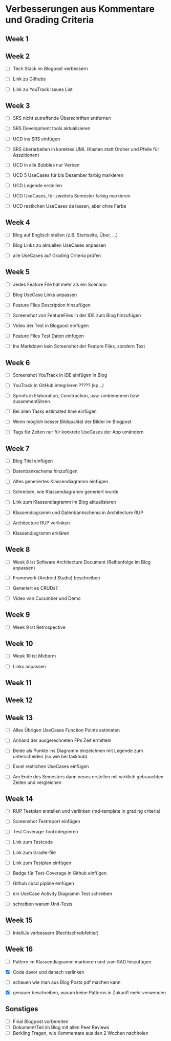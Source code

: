 # Verbesserungen aus Kommentare und Grading Criteria

## Week 1



## Week 2

- [ ] Tech Stack im Blogpost verbessern
- [ ] Link zu Githubs
- [ ] Link zu YouTrack Issues List



## Week 3

- [ ] SRS nicht zutreffende Überschriften entfernen
- [ ] SRS Development tools aktualisieren
- [ ] UCD ins SRS einfügen
- [ ] SRS überarbeiten in korektes UML (Kasten statt Ordner und Pfeile für Asszitionen)
- [ ] UCD in alle Bubbles nur Verben
- [ ] UCD 5 UseCases für bis Dezember farbig markieren
- [ ] UCD Legende erstellen
- [ ] UCD UseCases, für zweitets Semester farbig markieren
- [ ] UCD restlichen UseCases da lassen, aber ohne Farbe



## Week 4

- [ ] Blog auf Englisch stellen (z.B. Startseite, Über, ...)
- [ ] Blog Links zu aktuellen UseCases anpassen
- [ ] alle UseCases auf Grading Criteria prüfen



## Week 5

- [ ] Jedes Feature File hat mehr als ein Scenario
- [ ] Blog UseCase Links anpassen
- [ ] Feature Files Description hinzufügen
- [ ] Screenshot von FeatureFiles in der IDE zum Blog hinzufügen
- [ ] Video der Test in Blogpost einfügen
- [ ] Feature Files Test Daten einfügen
- [ ] Ins Markdown kein Screenshot der Feature Files, sondern Text


## Week 6

- [ ] Screenshot YouTrack in IDE einfügen in Blog
- [ ] YouTrack in GitHub integrieren ????? (kp...)
- [ ] Sprints in Elaboration, Construction, usw. umbenennen bzw zusammenführen
- [ ] Bei allen Tasks estimated time einfügen
- [ ] Wenn möglich besser Bildqualität der Bilder im Blogpost
- [ ] Tags für Zeiten nur für konkrete UseCases der App umändern


## Week 7

- [ ] Blog Titel einfügen
- [ ] Datenbankschema hinzufügen
- [ ] Altes generiertes Klassendiagramm einfügen
- [ ] Schreiben, wie Klassendiagramm generiert wurde
- [ ] Link zum Klassendiagramm im Blog aktualisieren
- [ ] Klassendiagramm und Datenbankschema in Architecture RUP
- [ ] Architecture RUP verlinken
- [ ] Klassendiagramm erklären


## Week 8

- [ ] Week 8 ist Software Architecture Document (Reihenfolge im Blog anpassen)
- [ ] Framework (Android Studio) beschreiben
- [ ] Generiert es CRUDs?
- [ ] Video von Cucumber und Demo


## Week 9

- [ ] Week 9 ist Retrospective


## Week 10

- [ ] Week 10 ist Midterm
- [ ] Links anpassen


## Week 11


## Week 12


## Week 13

- [ ] Alles Übrigen UseCases Function Points estimaten
- [ ] Anhand der ausgerechneten FPs Zeit ermitteln
- [ ] Beide als Punkte ins Diagramm einzeichnen mit Legende zum unterscheiden (so wie bei taskhub)
- [ ] Excel restlichen UseCases einfügen
- [ ] Am Ende des Semesters dann neues erstellen mit wirklich gebrauchten Zeiten und vergleichen


## Week 14

- [ ] RUP Testplan erstellen und verlinken (md-template in grading criteria)
- [ ] Screenshot Testreport einfügen
- [ ] Test Coverage Tool integrieren
- [ ] Link zum Testcode
- [ ] Link zum Gradle-file
- [ ] Link zum Testplan einfügen
- [ ] Badge für Test-Coverage in Github einfügen
- [ ] Github ci/cd pipline einfügen
- [ ] ein UseCase Activity Diagramm Test schreiben
- [ ] schreiben warum Unit-Tests


## Week 15

- [ ] IntelliJs verbessern (Rechtschreibfehler)


## Week 16

- [ ] Pattern im Klassendiagramm markieren und zum SAD hinzufügen
- [X] Code davor und danach verlinken
- [ ] schauen wie man aus Blog Posts pdf machen kann
- [X] genauer beschreiben, warum keine Patterns in Zukunft mehr verwenden


## Sonstiges

- [ ] Final Blogpost vorbereiten
- [ ] Dokument/Teil im Blog mit allen Peer Reviews
- [ ] Berkling Fragen, wie Kommentare aus den 2 Wochen nachholen
